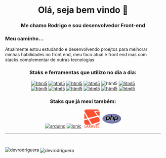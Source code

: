 <!--
**DevRodriguera/DevRodriguera** is a ✨ _special_ ✨ repository because its `README.md` (this file) appears on your GitHub profile.
- 🔭 I’m currently working on ...
- 🌱 I’m currently learning ...
- 👯 I’m looking to collaborate on ...
- 🤔 I’m looking for help with ...
- 💬 Ask me about ...
- 📫 How to reach me: ...
- 😄 Pronouns: ...
- ⚡ Fun fact: ...
-->
<h1 align="center"> Olá, seja bem vindo 👋</h1>
<h3 align="center">Me chamo Rodrigo e sou desenvolvedor Front-end</h3>
<div>
  <h3>Meu caminho...</h3>
  <p>Atualmente estou estudando e desenvolvendo proejtos para melhorar minhas habilidades no front end, meu foco atual é front end mas com stacks complementar de outras tecnologias</p>
</div>

<h3 align="center">Staks e ferramentas que utilizo no dia a dia:</h3>
<p align="center">
  <a href="https://www.w3.org/html/" target="_blank" rel="noreferrer"><img src="https://img.shields.io/badge/HTML5-orange?style=for-the-badge&logo=html5" alt="html5" width="" height="50"/></a>
  <a href="https://www.w3schools.com/css/" target="_blank" rel="noreferrer"><img src="https://img.shields.io/badge/CSS3-blue?style=for-the-badge&logo=css3&logoColor=darkblue" alt="html5" width="" height="50"/></a>
  <a href="https://developer.mozilla.org/en-US/docs/Web/JavaScript" target="_blank" rel="noreferrer"><img src="https://img.shields.io/badge/JAVASCRIPT-yellow?style=for-the-badge&logo=javascript&logoColor=white" alt="html5" width="" height="50"/></a>
  <a href="https://www.typescriptlang.org/" target="_blank" rel="noreferrer"><img src="https://img.shields.io/badge/typescript-blue?style=for-the-badge&logo=typescript&logoColor=white" alt="html5" width="" height="50"/></a>
<img src="https://img.shields.io/badge/react-lightblue?style=for-the-badge&logo=react&logoColor=darkblue" alt="html5" width="" height="50"/></a>
  <a href="https://getbootstrap.com" target="_blank" rel="noreferrer"><img src="https://img.shields.io/badge/bootstrap-purple?style=for-the-badge&logo=bootstrap&logoColor=white" alt="html5" width="" height="50"/></a>
<br>
  <a href="https://git-scm.com/" target="_blank" rel="noreferrer"><img src="https://img.shields.io/badge/github-black?style=for-the-badge&logo=github&logoColor=white" alt="html5" width="" height="50"/></a>
  <a href="https://www.mysql.com/" target="_blank" rel="noreferrer"><img src="https://img.shields.io/badge/mysql-f29111?style=for-the-badge&logo=mysql&logoColor=00758f" alt="html5" width="" height="50"/></a>
  <a href="https://expressjs.com" target="_blank" rel="noreferrer"><img src="https://img.shields.io/badge/express-259dff?style=for-the-badge&logo=express" alt="html5" width="" height="50"/></a>
  <a href="https://nextjs.org/" target="_blank" rel="noreferrer"><img src="https://img.shields.io/badge/nextjs-black?style=for-the-badge&logo=nextjs&logoColor=00758f" alt="html5" width="" height="50"/></a>
  <a href="https://nodejs.org" target="_blank" rel="noreferrer"><img src="https://img.shields.io/badge/nodejs-black?style=for-the-badge&logo=js&logoColor=00758f" alt="html5" width="" height="50"/></a>
  <a href="https://www.linux.org/" target="_blank" rel="noreferrer"><img src="https://img.shields.io/badge/linux-F4D82B?style=for-the-badge&logo=linux&logoColor=black" alt="html5" width="" height="50"/></a>
</p>

<h3 align="center">Staks que já mexi também:</h3>
<p align="center">
  <a href="https://www.arduino.cc/" target="_blank" rel="noreferrer"><img src="https://cdn.worldvectorlogo.com/logos/arduino-1.svg" alt="arduino" width="60" height="60"/></a>
  <a href="https://ionicframework.com" target="_blank" rel="noreferrer"><img src="https://upload.wikimedia.org/wikipedia/commons/d/d1/Ionic_Logo.svg" alt="ionic" width="60" height="60"/></a>
  <a href="https://laravel.com/" target="_blank" rel="noreferrer"><img src="https://raw.githubusercontent.com/devicons/devicon/master/icons/laravel/laravel-plain-wordmark.svg" alt="laravel" width="60" height="60"/></a>
  <a href="https://www.php.net" target="_blank" rel="noreferrer"><img src="https://raw.githubusercontent.com/devicons/devicon/master/icons/php/php-original.svg" alt="php" width="60" height="60"/></a>
</p>
<hr>
<br>
<p>
<img align="left" src="https://github-readme-stats.vercel.app/api/top-langs?username=devrodriguera&show_icons=true&locale=pt-br&layout=compact" alt="devrodriguera" />
&nbsp;<img align="center" src="https://github-readme-stats.vercel.app/api?username=devrodriguera&show_icons=true&locale=pt-br" alt="devrodriguera" /></p>
